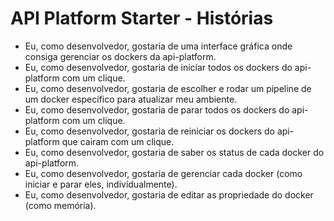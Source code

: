 # API Platform Starter - Histórias

- Eu, como desenvolvedor, gostaria de uma interface gráfica onde consiga gerenciar os dockers da api-platform.
- Eu, como desenvolvedor, gostaria de iniciar todos os dockers do api-platform com um clique.
- Eu, como desenvolvedor, gostaria de escolher e rodar um pipeline de um docker específico para atualizar meu ambiente.
- Eu, como desenvolvedor, gostaria de parar todos os dockers do api-platform com um clique.
- Eu, como desenvolvedor, gostaria de reiniciar os dockers do api-platform que cairam com um clique.
- Eu, como desenvolvedor, gostaria de saber os status de cada docker do api-platform.
- Eu, como desenvolvedor, gostaria de gerenciar cada docker (como iniciar e parar eles, individualmente).
- Eu, como desenvolvedor, gostaria de editar as propriedade do docker (como memória).
